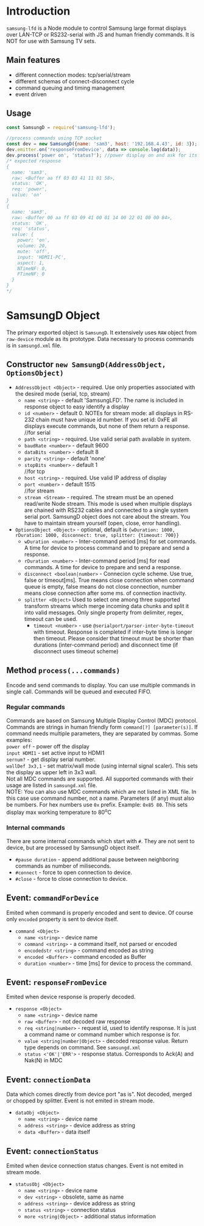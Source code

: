 # Introduction
`samsung-lfd` is a Node module to control Samsung large format displays over LAN-TCP or RS232-serial with JS and human friendly commands. It is NOT for use with Samsung TV sets.

## Main features
- different connection modes: tcp/serial/stream
- different schemas of connect-disconnect cycle
- command queuing and timing management
- event driven

## Usage
```js
const SamsungD = require('samsung-lfd');

//process commands using TCP socket
const dev = new SamsungD({name: 'sam3', host: '192.168.4.43', id: 3});
dev.emitter.on('responseFromDevice', data => console.log(data));
dev.process('power on', 'status?'); //power display on and ask for its status
/* expected response
{
  name: 'sam3',
  raw: <Buffer aa ff 03 03 41 11 01 58>,
  status: 'OK',
  req: 'power',
  value: 'on'
}
{
  name: 'sam3',
  raw: <Buffer 00 aa ff 03 09 41 00 01 14 00 22 01 00 00 84>,
  status: 'OK',
  req: 'status',
  value: {
    power: 'on',
    volume: 20,
    mute: 'off',
    input: 'HDMI1-PC',
    aspect: 1,
    NTimeNF: 0,
    FTimeNF: 0
  }
}
*/
```
# SamsungD Object
The primary exported object is `SamsungD`. It extensively uses `RAW` object from `raw-device` module as its prototype. Data necessary to process commands is in `samsungd.xml` file.

## Constructor `new SamsungD(AddressObject, OptionsObject)`
- `AddressObject <Object>` - required. Use only properties associated with the desired mode (serial, tcp, stream)
    - `name <string>` - default 'SamsungLFD'. The name is included in response object to easy identify a display
    - `id <number>` - default 0. NOTEs for stream mode: all displays in RS-232 chain must have unique id number. If you set id: 0xFE all displays execute commands, but none of them return a response.  
    //for serial
    - `path <string>` - required. Use valid serial path available in system.
    - `baudRate <number>` - default 9600
    - `dataBits <number>` - default 8
    - `parity <string>` - default 'none'
    - `stopBits <number>` - default 1  
    //for tcp
    - `host <string>` - required. Use valid IP address of display
    - `port <number>` - default 1515    
    //for stream
    - `stream <Stream>` - required. The stream must be an opened read/write Node stream. This mode is used when multiple displays are chained with RS232 cables and connected to a single system serial port. SamsungD object does not care about the stream. You have to maintain stream yourself (open, close, error handling).
- `OptionsObject <Object>` - optional, default is `{wDuration: 1000, rDuration: 1000, disconnect: true, splitter: {timeout: 700}}`
    - `wDuration <number>` - Inter-command period [ms] for set commands. A time for device to process command and to prepare and send a response.
    - `rDuration <number>` - Inter-command period [ms] for read commands. A time for device to prepare and send a response.
    - `disconnect <boolean|number>` - Connecion cycle scheme. Use true, false or timeout[ms]. True means close connection when command queue is empty, false means do not close connection, number means close connection after some ms. of connection inactivity.
    - `splitter <Object>` Used to select one among three supported transform streams which merge incoming data chunks and split it into valid messages. Only single property from delimiter, regex, timeout can be used.
        - `timeout <number>` - use `@serialport/parser-inter-byte-timeout` with timeout. Response is completed if inter-byte time is longer then timeout. Please consider that timeout must be shorter than durations (inter-command period) and disconnect time (if disconnect uses timeout scheme)

## Method `process(...commands)`
Encode and send commands to display. You can use multiple commands in single call. Commands will be queued and executed FIFO.

### Regular commands
Commands are based on Samsung Multiple Display Control (MDC) protocol. Commands are strings in human friendly form `command[?] [parameter(s)]`.  If command needs multiple parameters, they are separated by commas.
Some examples:   
`power off` - power off the display    
`input HDMI1` - set active input to HDMI1  
`sernum?` - get display serial number.   
`wallDef 3x3,1` - set matrix/wall mode (using internal signal scaler). This sets the display as upper left in 3x3 wall.  
Not all MDC commands are supported. All supported commands with their usage are listed in `samsungd.xml` file.  
NOTE: You can also use MDC commands which are not listed in XML file. In this case use command number, not a name. Parameters (if any) must also be numbers. For hex numbers use `0x` prefix. Example: `0x85 80`. This sets display max working temperature to 80<sup>o</sup>C

### Internal commands
There are some internal commands which start with `#`. They are not sent to device, but are processed by SamsungD object itself.  
- `#pause duration` - append additional pause between neighboring commands as number of miliseconds.
- `#connect` -  force to open connection to device.
- `#close` - force to close connection to device.

## Event: `commandForDevice`
Emited when command is properly encoded and sent to device. Of course only `encoded` property is sent to device itself.
- `command <Object>`
    - `name <string>` - device name
    - `command <string>` - a command itself, not parsed or encoded
    - `encodedstr <string>` - command encoded as string
    - `encoded <Buffer>` - command encoded as Buffer
    - `duration <number>` - time [ms] for device to process the command.

## Event: `responseFromDevice`
Emited when device response is properly decoded.
- `response <Object>`
    - `name <string>` - device name
    - `raw <Buffer>` - not decoded raw response
    - `req <string|number>` - request id, used to identify response. It is just a command name or command number which response is for.
    - `value <string|number|Object>` - decoded response value. Return type depends on command. See `samsungd.xml`  
    - `status <'OK'|'ERR'>` - response status. Corresponds to Ack(A) and Nak(N) in MDC

## Event: `connectionData`
Data which comes directly from device port "as is". Not decoded, merged or chopped by splitter. Event is not emited in stream mode.
- `dataObj <Object>`
    - `name <string>` - device name
    - `address <string>` - device address as string
    - `data <Buffer>` - data itself

## Event: `connectionStatus`
Emited when device connection status changes. Event is not emited in stream mode.
- `statusObj <Object>`
    - `name <string>` - device name
    - `dev <string>` - obsolete, same as name
    - `address <string>` - device address as string
    - `status <string>` - connection status
    - `more <string|Object>` - additional status information
